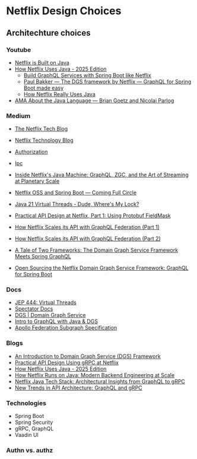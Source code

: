 # Netflix Design Choices


## Architechture choices


### Youtube
- [Netflix is Built on Java](https://www.youtube.com/watch?v=sMPMiy0NsUs)
- [How Netflix Uses Java - 2025 Edition](https://www.youtube.com/watch?v=XpunFFS-n8I)
  - [Build GraphQL Services with Spring Boot like Netflix](https://www.youtube.com/watch?v=Xn-oLXQQklU)
  - [Paul Bakker — The DGS framework by Netflix — GraphQL for Spring Boot made easy](https://www.youtube.com/watch?v=D3r4-Tmv86k)
  - [How Netflix Really Uses Java](https://www.youtube.com/watch?v=BaUrpq_7KMk)
- [AMA About the Java Language — Brian Goetz and Nicolai Parlog](https://www.youtube.com/watch?v=9si7gK94gLo)


### Medium
- [The Netflix Tech Blog](https://netflixtechblog.com/)
- [Netflix Technology Blog](https://netflixtechblog.medium.com/)

- [Authorization](https://netflixtechblog.com/tagged/authorization)
- [Ipc](https://netflixtechblog.com/tagged/ipc)

- [Inside Netflix's Java Machine: GraphQL, ZGC, and the Art of Streaming at Planetary Scale](https://disant.medium.com/inside-netflixs-java-machine-graphql-zgc-and-the-art-of-streaming-at-planetary-scale-23a0cf62a7ae)
- [Netflix OSS and Spring Boot — Coming Full Circle](https://netflixtechblog.com/netflix-oss-and-spring-boot-coming-full-circle-4855947713a0)
- [Java 21 Virtual Threads - Dude, Where's My Lock?](https://netflixtechblog.com/java-21-virtual-threads-dude-wheres-my-lock-3052540e231d)
- [Practical API Design at Netflix, Part 1: Using Protobuf FieldMask](https://netflixtechblog.com/practical-api-design-at-netflix-part-1-using-protobuf-fieldmask-35cfdc606518)

- [How Netflix Scales its API with GraphQL Federation (Part 1)](https://netflixtechblog.com/how-netflix-scales-its-api-with-graphql-federation-part-1-ae3557c187e2)
- [How Netflix Scales its API with GraphQL Federation (Part 2)](https://netflixtechblog.com/how-netflix-scales-its-api-with-graphql-federation-part-2-bbe71aaec44a)
- [A Tale of Two Frameworks: The Domain Graph Service Framework Meets Spring GraphQL](https://netflixtechblog.medium.com/a-tale-of-two-frameworks-the-domain-graph-service-framework-meets-spring-graphql-f8237f09c389)
- [Open Sourcing the Netflix Domain Graph Service Framework: GraphQL for Spring Boot](https://netflixtechblog.com/open-sourcing-the-netflix-domain-graph-service-framework-graphql-for-spring-boot-92b9dcecda18)

### Docs
- [JEP 444: Virtual Threads](https://openjdk.org/jeps/444)
- [Spectator Docs](https://netflix.github.io/spectator/en/latest/)
- [DGS | Domain Graph Service](https://netflix.github.io/dgs/)
- [Intro to GraphQL with Java & DGS](https://www.apollographql.com/tutorials/intro-dgs)
- [Apollo Federation Subgraph Specification](https://www.apollographql.com/docs/graphos/schema-design/federated-schemas/reference/subgraph-spec)

### Blogs
- [An Introduction to Domain Graph Service (DGS) Framework](https://www.baeldung.com/spring-boot-domain-graph-service)
- [Practical API Design Using gRPC at Netflix](https://www.infoq.com/news/2021/09/practical-api-design-netflix/#mainLogin/)
- [How Netflix Uses Java - 2025 Edition](https://www.reddit.com/r/java/comments/1k9lwrh/how_netflix_uses_java_2025_edition/)
- [How Netflix Runs on Java: Modern Backend Engineering at Scale](https://talent500.com/blog/netflix-java-backend-architecture/)
- [Netflix Java Tech Stack: Architectural Insights from GraphQL to gRPC](https://www.linkedin.com/pulse/netflix-java-tech-stack-architectural-insights-from-graphql-hau-thai-gm6uc/)
- [New Trends in API Architecture: GraphQL and  gRPC](https://www.bluealtair.com/blog/new-trends-in-api-architecture-graphql-and-grpc)


### Technologies
- Spring Boot
- Spring Security
- gRPC, GraphQL
- Vaadin UI

### Authn vs. authz